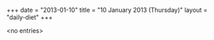 +++
date = "2013-01-10"
title = "10 January 2013 (Thursday)"
layout = "daily-diet"
+++


\<no entries\>

